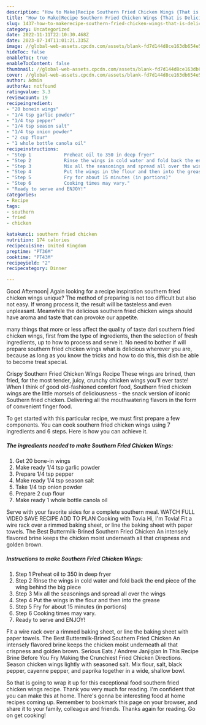```yaml
---
description: "How to Make|Recipe Southern Fried Chicken Wings {That is Delicious"
title: "How to Make|Recipe Southern Fried Chicken Wings {That is Delicious"
slug: 1437-how-to-makerecipe-southern-fried-chicken-wings-that-is-delicious
category: Uncategorized
date: 2022-11-11T22:10:30.468Z
date: 2023-07-14T11:01:21.335Z
image: //global-web-assets.cpcdn.com/assets/blank-fd7d144d8ce163db654e5a02c40b08a2775adb7897d16e4062681dc7e1b2800f.png
hideToc: false
enableToc: true
enableTocContent: false
thumbnail: //global-web-assets.cpcdn.com/assets/blank-fd7d144d8ce163db654e5a02c40b08a2775adb7897d16e4062681dc7e1b2800f.png
cover: //global-web-assets.cpcdn.com/assets/blank-fd7d144d8ce163db654e5a02c40b08a2775adb7897d16e4062681dc7e1b2800f.png
author: Admin
authorAv: notfound
ratingvalue: 3.3
reviewcount: 19
recipeingredient:
- "20 bonein wings"
- "1/4 tsp garlic powder"
- "1/4 tsp pepper"
- "1/4 tsp season salt"
- "1/4 tsp onion powder"
- "2 cup flour"
- "1 whole bottle canola oil"
recipeinstructions:
- "Step 1            Preheat oil to 350 in deep fryer"
- "Step 2            Rinse the wings in cold water and fold back the end piece of  the wing behind the big piece"
- "Step 3            Mix all the seasonings and spread all over the wings"
- "Step 4            Put the wings in the flour and then into the grease"
- "Step 5            Fry for about 15 minutes (in portions)"
- "Step 6            Cooking times may vary."
- "Ready to serve and ENJOY!"
categories:
- Recipe
tags:
- southern
- fried
- chicken

katakunci: southern fried chicken 
nutrition: 174 calories
recipecuisine: United Kingdom
preptime: "PT36M"
cooktime: "PT43M"
recipeyield: "2"
recipecategory: Dinner

---
```



Good Afternoon| Again looking for a recipe inspiration southern fried chicken wings unique? The method of preparing is not too difficult but also not easy. If wrong process it, the result will be tasteless and even unpleasant. Meanwhile the delicious southern fried chicken wings should have aroma and taste that can provoke our appetite.






many things that more or less affect the quality of taste dari southern fried chicken wings, first from the type of ingredients, then the selection of fresh ingredients, up to how to process and serve it. No need to bother if will prepare southern fried chicken wings what is delicious wherever you are, because as long as you know the tricks and how to do this, this dish be able to become treat special.


Crispy Southern Fried Chicken Wings Recipe These wings are brined, then fried, for the most tender, juicy, crunchy chicken wings you&#39;ll ever taste! When I think of good old-fashioned comfort food, Southern fried chicken wings are the little morsels of deliciousness - the snack version of iconic Southern fried chicken. Delivering all the mouthwatering flavors in the form of convenient finger food.


To get started with this particular recipe, we must first prepare a few components. You can cook southern fried chicken wings using 7 ingredients and 6 steps. Here is how you can achieve it.

<!--inarticleads1-->

##### The ingredients needed to make Southern Fried Chicken Wings:

1. Get 20 bone-in wings
1. Make ready 1/4 tsp garlic powder
1. Prepare 1/4 tsp pepper
1. Make ready 1/4 tsp season salt
1. Take 1/4 tsp onion powder
1. Prepare 2 cup flour
1. Make ready 1 whole bottle canola oil


Serve with your favorite sides for a complete southern meal. WATCH FULL VIDEO SAVE RECIPE ADD TO PLAN Cooking with Tovia Hi, I&#39;m Tovia! Fit a wire rack over a rimmed baking sheet, or line the baking sheet with paper towels. The Best Buttermilk-Brined Southern Fried Chicken An intensely flavored brine keeps the chicken moist underneath all that crispness and golden brown. 

<!--inarticleads2-->

##### Instructions to make Southern Fried Chicken Wings:

1. Step 1            Preheat oil to 350 in deep fryer
1. Step 2            Rinse the wings in cold water and fold back the end piece of  the wing behind the big piece
1. Step 3            Mix all the seasonings and spread all over the wings
1. Step 4            Put the wings in the flour and then into the grease
1. Step 5            Fry for about 15 minutes (in portions)
1. Step 6            Cooking times may vary.
1. Ready to serve and ENJOY!

Fit a wire rack over a rimmed baking sheet, or line the baking sheet with paper towels. The Best Buttermilk-Brined Southern Fried Chicken An intensely flavored brine keeps the chicken moist underneath all that crispness and golden brown. Serious Eats / Andrew Janjigian In This Recipe Brine Before You Fry Making the Crunchiest Fried Chicken Directions. Season chicken wings lightly with seasoned salt. Mix flour, salt, black pepper, cayenne pepper, and paprika together in a wide, shallow bowl. 

So that is going to wrap it up for this exceptional food southern fried chicken wings recipe. Thank you very much for reading. I'm confident that you can make this at home. There's gonna be interesting food at home recipes coming up. Remember to bookmark this page on your browser, and share it to your family, colleague and friends. Thanks again for reading. Go on get cooking!
